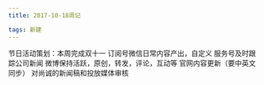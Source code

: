 ```yaml
---
title: 2017-10-18周记

tags: 新建
---
```

节日活动策划：本周完成双十一
订阅号微信日常内容产出，自定义
服务号及时跟踪公司新闻
微博保持活跃，原创，转发，评论，互动等
官网内容更新（要中英文同步）
对尚诚的新闻稿和投放媒体审核

